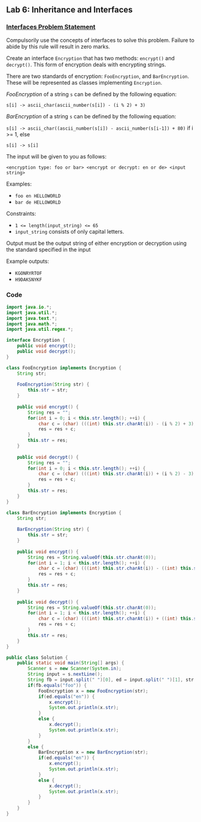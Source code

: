 ## Lab 6: Inheritance and Interfaces

### [Interfaces Problem Statement](https://www.hackerrank.com/contests/ooadj-lab-week-6/challenges/interfaces-ooadj)

Compulsorily use the concepts of interfaces to solve this problem. Failure to abide by this rule will result in zero marks.

Create an interface `Encryption` that has two methods: `encrypt()` and `decrypt()`. This form of encryption deals with encrypting strings.

There are two standards of encryption: `FooEncryption`, and `BarEncryption`. These will be represented as classes implementing `Encryption`.

*FooEncryption* of a string `s` can be defined by the following equation:

`s[i] -> ascii_char(ascii_number(s[i]) - (i % 2) + 3)`

*BarEncryption* of a string `s` can be defined by the following equation:

`s[i] -> ascii_char((ascii_number(s[i]) - ascii_number(s[i-1]) + 80)` if i >= 1, else

`s[i] -> s[i]`

The input will be given to you as follows:

`<encryption type: foo or bar> <encrypt or decrypt: en or de> <input string>`

Examples:
- `foo en HELLOWORLD`
- `bar de HELLOWORLD`

Constraints:
- `1 <= length(input_string) <= 65`
- `input_string` consists of only capital letters.

Output must be the output string of either encryption or decryption using the standard specified in the input

Example outputs:
- `KGONRYRTOF`
- `H9DAKSNYKF`

### Code

```java
import java.io.*;
import java.util.*;
import java.text.*;
import java.math.*;
import java.util.regex.*;

interface Encryption {
    public void encrypt();
    public void decrypt();
}

class FooEncryption implements Encryption {
    String str;
    
    FooEncryption(String str) {
        this.str = str;
    }
    
    public void encrypt() {
        String res = "";
        for(int i = 0; i < this.str.length(); ++i) {
            char c = (char) (((int) this.str.charAt(i)) - (i % 2) + 3);
            res = res + c;
        }
        this.str = res;
    }
    
    public void decrypt() {
        String res = "";
        for(int i = 0; i < this.str.length(); ++i) {
            char c = (char) (((int) this.str.charAt(i)) + (i % 2) - 3);
            res = res + c;
        }
        this.str = res;
    }
}

class BarEncryption implements Encryption {
    String str;
    
    BarEncryption(String str) {
        this.str = str;
    }
    
    public void encrypt() {
        String res = String.valueOf(this.str.charAt(0));
        for(int i = 1; i < this.str.length(); ++i) {
            char c = (char) (((int) this.str.charAt(i)) - ((int) this.str.charAt(i - 1)) + 80);
            res = res + c;
        }
        this.str = res;   
    }
    
    public void decrypt() {
        String res = String.valueOf(this.str.charAt(0));
        for(int i = 1; i < this.str.length(); ++i) {
            char c = (char) (((int) this.str.charAt(i)) + ((int) this.str.charAt(i - 1)) - 80);
            res = res + c;
        }
        this.str = res;   
    }
}

public class Solution {
    public static void main(String[] args) {
        Scanner s = new Scanner(System.in);
        String input = s.nextLine();
        String fb = input.split(" ")[0], ed = input.split(" ")[1], str = input.split(" ")[2];
        if(fb.equals("foo")) {
            FooEncryption x = new FooEncryption(str);
            if(ed.equals("en")) {
                x.encrypt();
                System.out.println(x.str);
            }
            else {
                x.decrypt();
                System.out.println(x.str);
            }
        }
        else {
            BarEncryption x = new BarEncryption(str);
            if(ed.equals("en")) {
                x.encrypt();
                System.out.println(x.str);
            }
            else {
                x.decrypt();
                System.out.println(x.str);
            }
        }
    }
}
```
